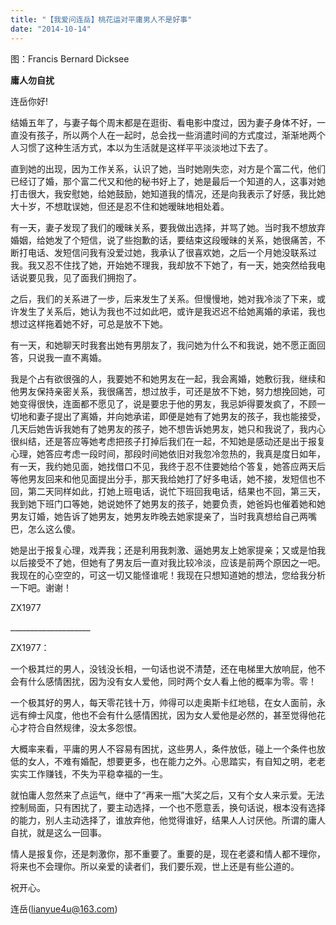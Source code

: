 ```yaml
---
title: "【我爱问连岳】桃花运对平庸男人不是好事"
date: "2014-10-14"
---
```


图：Francis Bernard Dicksee

**庸人勿自扰**

连岳你好!

结婚五年了，与妻子每个周末都是在逛街、看电影中度过，因为妻子身体不好，一直没有孩子，所以两个人在一起时，总会找一些消遣时间的方式度过，渐渐地两个人习惯了这种生活方式，本以为生活就是这样平平淡淡地过下去了。

直到她的出现，因为工作关系，认识了她，当时她刚失恋，对方是个富二代，他们已经订了婚，那个富二代又和他的秘书好上了，她是最后一个知道的人，这事对她打击很大，我安慰她，给她鼓励，她知道我的情况，还是向我表示了好感，我比她大十岁，不想耽误她，但还是忍不住和她暧昧地相处着。

有一天，妻子发现了我们的暧昧关系，要我做出选择，并骂了她。当时我不想放弃婚姻，给她发了个短信，说了些抱歉的话，要结束这段暧昧的关系，她很痛苦，不断打电话、发短信问我有没爱过她，我承认了很喜欢她，之后一个月她没联系过我。我又忍不住找了她，开始她不理我，我却放不下她了，有一天，她突然给我电话说要见我，见了面我们拥抱了。

之后，我们的关系进了一步，后来发生了关系。但慢慢地，她对我冷淡了下来，或许发生了关系后，她认为我也不过如此吧，或许是我迟迟不给她离婚的承诺，我也想过这样拖着她不好，可总是放不下她。

有一天，和她聊天时我套出她有男朋友了，我问她为什么不和我说，她不愿正面回答，只说我一直不离婚。

我是个占有欲很强的人，我要她不和她男友在一起，我会离婚，她敷衍我，继续和他男友保持亲密关系，我很痛苦，想过放手，可还是放不下她，努力想挽回她，可她变得很快，连面都不愿见了，说是要忠于他的男友，我忌妒得要发疯了，不顾一切地和妻子提出了离婚，并向她承诺，即便是她有了她男友的孩子，我也能接受，几天后她告诉我她有了她男友的孩子，她不想告诉她男友，她只和我说了，我内心很纠结，还是答应等她考虑把孩子打掉后我们在一起，不知她是感动还是出于报复心理，她答应考虑一段时间，那段时间她依旧对我忽冷忽热的，我真是度日如年，有一天，我约她见面，她找借口不见，我终于忍不住要她给个答复，她答应两天后等他男友回来和他见面提出分手，那天我给她打了好多电话，她不接，发短信也不回，第二天同样如此，打她上班电话，说忙下班回我电话，结果也不回，第三天，我到她下班门口等她，她说她怀了她男友的孩子，她要负责，她爸妈也催着她和她男友订婚，她告诉了她男友，她男友昨晚去她家提亲了，当时我真想给自己两嘴巴，怎么这么傻。

她是出于报复心理，戏弄我；还是利用我刺激、逼她男友上她家提亲；又或是怕我以后接受不了她，但她有了男友后一直对我比较冷淡，应该是前两个原因之一吧。我现在的心空空的，可这一切又能怪谁呢！我现在只想知道她的想法，您给我分析一下吧。谢谢！

ZX1977

\_\_\_\_\_\_\_\_\_\_\_\_\_\_\_\_\_\_\_\_

ZX1977：

一个极其烂的男人，没钱没长相，一句话也说不清楚，还在电梯里大放响屁，他不会有什么感情困扰，因为没有女人爱他，同时两个女人看上他的概率为零。零！

一个极其好的男人，每天零花钱十万，帅得可以走奥斯卡红地毯，在女人面前，永远有绅士风度，他也不会有什么感情困扰，因为女人爱他是必然的，甚至觉得他花心才符合自然规律，没太多怨恨。

大概率来看，平庸的男人不容易有困扰，这些男人，条件放低，碰上一个条件也放低的女人，不难有婚配，想要更多，也在能力之外。心思踏实，有自知之明，老老实实工作赚钱，不失为平稳幸福的一生。

就怕庸人忽然来了点运气，继中了“再来一瓶”大奖之后，又有个女人来示爱。无法控制局面，只有困扰了，要主动选择，一个也不愿意丢，换句话说，根本没有选择的能力，别人主动选择了，谁放弃他，他觉得谁好，结果人人讨厌他。所谓的庸人自扰，就是这么一回事。

情人是报复你，还是刺激你，那不重要了。重要的是，现在老婆和情人都不理你，将来也不会理你。所以亲爱的读者们，我们要乐观，世上还是有些公道的。

祝开心。

连岳(lianyue4u@163.com)
